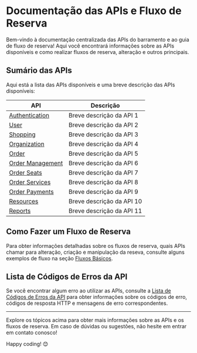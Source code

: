# Documentação das APIs e Fluxo de Reserva

Bem-vindo à documentação centralizada das APIs do barramento e ao guia de fluxo de reserva! Aqui você encontrará informações sobre as APIs disponíveis e como realizar fluxos de reserva, alteração e outros principais.

## Sumário das APIs

Aqui está a lista das APIs disponíveis e uma breve descrição das APIs disponíveis:

| API   | Descrição                                         |
|-------|---------------------------------------------------|
| [Authentication](https://apim-test-us-general.developer.azure-api.net/api-details#api=Sales.B2B.Authentication.Api) | Breve descrição da API 1                          |
| [User]() | Breve descrição da API 2                          |
| [Shopping]() | Breve descrição da API 3                          |
| [Organization]() | Breve descrição da API 4                          |
| [Order]() | Breve descrição da API 5                          |
| [Order Management]() | Breve descrição da API 6                          |
| [Order Seats]() | Breve descrição da API 7                          |
| [Order Services]() | Breve descrição da API 8                          |
| [Order Payments]() | Breve descrição da API 9                          |
| [Resources]() | Breve descrição da API 10                        |
| [Reports]() | Breve descrição da API 11 |

## Como Fazer um Fluxo de Reserva

Para obter informações detalhadas sobre os fluxos de reserva, quais APIs chamar para alteração, criação e manipulação da reseva, consulte alguns exemplos de fluxo na seção [Fluxos Básicos](./fluxo_reserva_outros/README.md).

## Lista de Códigos de Erros da API

Se você encontrar algum erro ao utilizar as APIs, consulte a [Lista de Códigos de Erros da API](/docs/pt-br/apis-doc/errors-code.md) para obter informações sobre os códigos de erro, códigos de resposta HTTP e mensagens de erro correspondentes.

---

Explore os tópicos acima para obter mais informações sobre as APIs e os fluxos de reserva. Em caso de dúvidas ou sugestões, não hesite em entrar em contato conosco!

Happy coding! 😊
